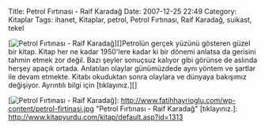 Title: Petrol Fırtınası - Raif Karadağ
Date: 2007-12-25 22:49
Category: Kitaplar
Tags: ihanet, Kitaplar, petrol, Petrol Fırtınası, Raif Karadağ, suikast, tekel

[![Petrol Fırtınası - Raif Karadağ][]][]Petrolün gerçek yüzünü gösteren
güzel bir kitap. Kitap her ne kadar 1950'lere kadar ki bir dönemi
anlatsa da gerisini tahmin etmek zor değil. Bazı şeyler sonuçsuz kalıyor
gibi görünse de aslında herşey apaçık ortada. Anlatılan olaylar
günümüzdede aynı yöntem ve şartlar ile devam etmekte. Kitabı okuduktan
sonra olaylara ve dünyaya bakışımız değişiyor. Ayrıntılı bilgi için
[tıklayınız.][]

  [Petrol Fırtınası - Raif Karadağ]: http://www.fatihhayrioglu.com/wp-content/petrol-firtinasi.kucukresim.jpg
  [![Petrol Fırtınası - Raif Karadağ][]]: http://www.fatihhayrioglu.com/wp-content/petrol-firtinasi.jpg
    "Petrol Fırtınası - Raif Karadağ"
  [tıklayınız.]: http://www.kitapyurdu.com/kitap/default.asp?id=1313
